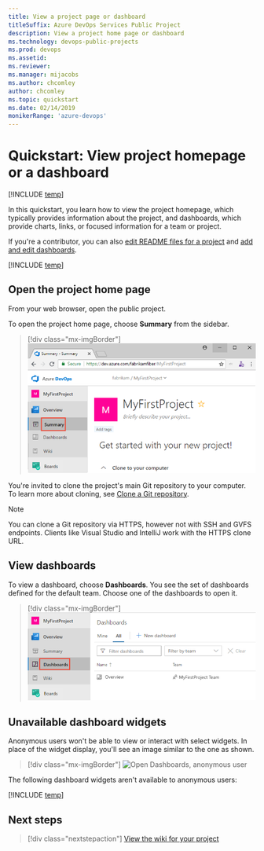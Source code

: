 ```yaml
---
title: View a project page or dashboard
titleSuffix: Azure DevOps Services Public Project
description: View a project home page or dashboard 
ms.technology: devops-public-projects
ms.prod: devops
ms.assetid:
ms.reviewer: 
ms.manager: mijacobs
ms.author: chcomley
author: chcomley
ms.topic: quickstart
ms.date: 02/14/2019
monikerRange: 'azure-devops'
---
```


# Quickstart: View project homepage or a dashboard

[!INCLUDE [temp](_shared/version-public-projects.md)]  

In this quickstart, you learn how to view the project homepage, which typically provides information about the project, and dashboards, which provide charts, links, or focused information for a team or project.

If you're a contributor, you can also [edit README files for a project](../projects/project-vision-status.md) and [add and edit dashboards](../../report/dashboards/dashboards.md).  

[!INCLUDE [temp](_shared/anon-user.md)]

## Open the project home page

From your web browser, open the public project.

To open the project home page, choose **Summary** from the sidebar.

> [!div class="mx-imgBorder"]
> ![Open the Project Home Page, anonymous user](_img/project-page-vert-brn.png)

You're invited to clone the project's main Git repository to your computer. To learn more about cloning, see [Clone a Git repository](clone-git-repo-public.md).

> [!NOTE]
> You can clone a Git repository via HTTPS, however not with SSH and GVFS endpoints. Clients like Visual Studio and IntelliJ work with the HTTPS clone URL.

## View dashboards

To view a dashboard, choose **Dashboards**. You see the set of dashboards defined for the default team. Choose one of the dashboards to open it.

> [!div class="mx-imgBorder"]
> ![Open Dashboards, anonymous user](_img/open-dashboards-vert.png)

## Unavailable dashboard widgets

Anonymous users won't be able to view or interact with select widgets. In place of the widget display, you'll see an image similar to the one as shown.  

> [!div class="mx-imgBorder"]
> ![Open Dashboards, anonymous user](_img/unavailable-widget-image.png)

The following dashboard widgets aren't available to anonymous users:

[!INCLUDE [temp](_shared/unavailable-widgets.md)]  

## Next steps

> [!div class="nextstepaction"]
> [View the wiki for your project](view-wiki-public.md)


